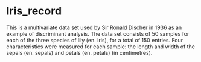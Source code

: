 # Iris_record

This is a multivariate data set used by Sir Ronald Discher in 1936 as an example of discriminant analysis.
The data set consists of 50 samples for each of the three species of lily (en. Iris), for a total of 150 entries. 
Four characteristics were measured for each sample: the length and width of the sepals (en. sepals) and petals (en. petals) (in centimetres).

